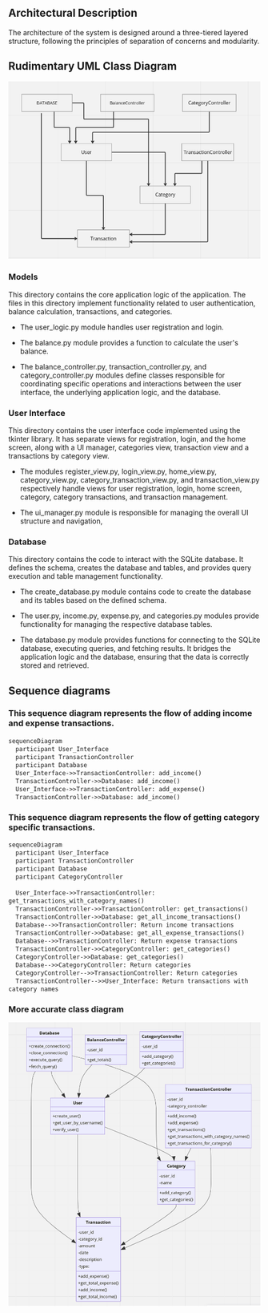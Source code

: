 ## Architectural Description

The architecture of the system is designed around a three-tiered layered structure, following the principles of separation of concerns and modularity. 

## Rudimentary UML Class Diagram
![UML Class diagram](./kuvat/classdiagramnoob.png)

### Models

This directory contains the core application logic of the application. The files in this directory implement functionality related to user authentication, balance calculation, transactions, and categories.

- The user_logic.py module handles user registration and login.

- The balance.py module provides a function to calculate the user's balance.

- The balance_controller.py, transaction_controller.py, and category_controller.py modules define classes responsible for coordinating specific operations and interactions between the user interface, the underlying application logic, and the database.

### User Interface

This directory contains the user interface code implemented using the tkinter library. It has separate views for registration, login, and the home screen, along with a UI manager, categories view, transaction view and a transactions by category view.

- The modules register_view.py, login_view.py, home_view.py, category_view.py, category_transaction_view.py, and transaction_view.py respectively handle views for user registration, login, home screen, category, category transactions, and transaction management. 

- The ui_manager.py module is responsible for managing the overall UI structure and navigation,

### Database

This directory contains the code to interact with the SQLite database. It defines the schema, creates the database and tables, and provides query execution and table management functionality.

- The create_database.py module contains code to create the database and its tables based on the defined schema.

- The user.py, income.py, expense.py, and categories.py modules provide functionality for managing the respective database tables. 

- The database.py module provides functions for connecting to the SQLite database, executing queries, and fetching results. It bridges the application logic and the database, ensuring that the data is correctly stored and retrieved.



## Sequence diagrams

### This sequence diagram represents the flow of adding income and expense transactions. 

```mermaid
sequenceDiagram
  participant User_Interface
  participant TransactionController
  participant Database
  User_Interface->>TransactionController: add_income()
  TransactionController->>Database: add_income()
  User_Interface->>TransactionController: add_expense()
  TransactionController->>Database: add_income()
```

### This sequence diagram represents the flow of getting category specific transactions.


```mermaid
sequenceDiagram
  participant User_Interface
  participant TransactionController
  participant Database
  participant CategoryController

  User_Interface->>TransactionController: get_transactions_with_category_names()
  TransactionController->>TransactionController: get_transactions()
  TransactionController->>Database: get_all_income_transactions()
  Database-->>TransactionController: Return income transactions 
  TransactionController->>Database: get_all_expense_transactions()
  Database-->>TransactionController: Return expense transactions
  TransactionController->>CategoryController: get_categories()
  CategoryController->>Database: get_categories()
  Database-->>CategoryController: Return categories
  CategoryController-->>TransactionController: Return categories
  TransactionController-->>User_Interface: Return transactions with category names
```

### More accurate class diagram

![UML Class diagram](./kuvat/classdiagram.png)